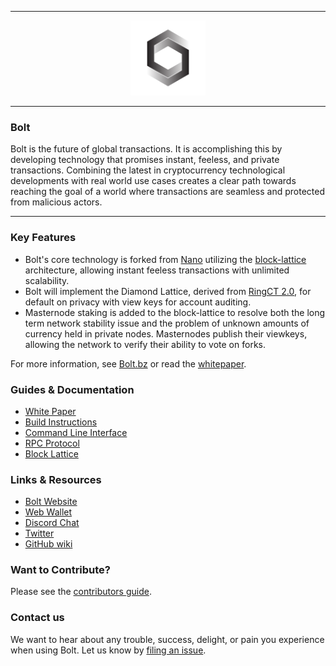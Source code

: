<hr />
<div align="center">
    <img src="logo.png" alt="Logo" width='120px' height='auto'/>
</div>
<hr />


### Bolt


Bolt is the future of global transactions. It is accomplishing this by developing technology that promises instant, feeless, and private transactions. Combining the latest in cryptocurrency technological developments with real world use cases creates a clear path towards reaching the goal of a world where transactions are seamless and protected from malicious actors.

---

### Key Features

* Bolt's core technology is forked from [Nano](https://github.com/nanocurrency/raiblocks) utilizing the [block-lattice](https://github.com/nanocurrency/raiblocks/wiki/Block-lattice) architecture, allowing instant feeless transactions with unlimited scalability.
* Bolt will implement the Diamond Lattice, derived from [RingCT 2.0](https://link.springer.com/chapter/10.1007/978-3-319-66399-9_25), for default on privacy with view keys for account auditing.
* Masternode staking is added to the block-lattice to resolve both the long term network stability issue and the problem of unknown amounts of currency held in private nodes. Masternodes publish their viewkeys, allowing the network to verify their ability to vote on forks.

For more information, see [Bolt.bz](https://bolt.bz/) or read the [whitepaper](https://www.bolttoken.org/s/Bolt-Whitepaper-070.pdf).

### Guides & Documentation

* [White Paper](https://www.bolttoken.org/s/Bolt-Whitepaper-070.pdf)
* [Build Instructions](https://github.com/BoltLabs/Bolt/wiki/Building-from-source)
* [Command Line Interface](https://github.com/nanocurrency/raiblocks/wiki/Command-line-interface)
* [RPC Protocol](https://github.com/nanocurrency/raiblocks/wiki/RPC-protocol)
* [Block Lattice](https://github.com/nanocurrency/raiblocks/wiki/Block-lattice)

### Links & Resources

* [Bolt Website](https://bolt.bz)
* [Web Wallet](http://wallet.boltnode.org)
* [Discord Chat](https://discord.gg/C9VRysG)
* [Twitter](https://twitter.com/BoltToken)
* [GitHub wiki](https://github.com/boltlabs/bolt/wiki)

### Want to Contribute?

Please see the [contributors guide](https://github.com/BoltLabs/Bolt/wiki/Contributing).

### Contact us

We want to hear about any trouble, success, delight, or pain you experience when
using Bolt. Let us know by [filing an issue](https://github.com/boltlabs/bolt/issues).